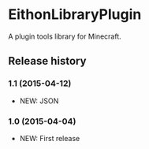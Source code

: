 # EithonLibraryPlugin

A plugin tools library for Minecraft.

## Release history

### 1.1 (2015-04-12)

* NEW: JSON

### 1.0 (2015-04-04)

* NEW: First release
